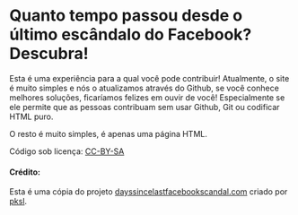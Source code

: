 # Quanto tempo passou desde o último escândalo do Facebook? Descubra!

Esta é uma experiência para a qual você pode contribuir! Atualmente, o site é muito simples e nós o atualizamos através do Github, se você conhece melhores soluções, ficaríamos felizes em ouvir de você! Especialmente se ele permite que as pessoas contribuam sem usar Github, Git ou codificar HTML puro.

O resto é muito simples, é apenas uma página HTML.

Código sob licença: [CC-BY-SA](https://creativecommons.org/licenses/by-sa/2.0/)

#### Crédito:
Esta é uma cópia do projeto [dayssincelastfacebookscandal.com](https://framagit.org/pksl/dayssincelastfacebookscandal.com) criado por [pksl](https://framagit.org/pksl).